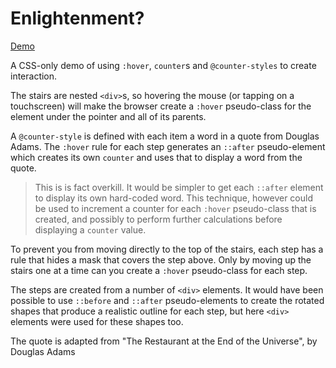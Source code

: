 # Enlightenment? #

[Demo](https://MERNCraft.github.io/adams)

A CSS-only demo of using `:hover`, `counter`s and `@counter-styles` to create interaction.

The stairs are nested `<div>`s, so hovering the mouse (or tapping on a touchscreen) will make the browser create a `:hover` pseudo-class for the element under the pointer and all of its parents.

A `@counter-style` is defined with each item a word in a quote from Douglas Adams. The `:hover` rule for each step generates an `::after` pseudo-element which creates its own `counter` and uses that to display a word from the quote.

> This is is fact overkill. It would be simpler to get each `::after` element to display its own hard-coded word. This technique, however could be used to increment a counter for each `:hover` pseudo-class that is created, and possibly to perform further calculations before displaying a `counter` value.

To prevent you from moving directly to the top of the stairs, each step has a rule that hides a mask that covers the step above. Only by moving up the stairs one at a time can you create a `:hover` pseudo-class for each step.

The steps are created from a number of `<div>` elements. It would have been possible to use `::before` and `::after` pseudo-elements to create the rotated shapes that produce a realistic outline for each step, but here `<div>` elements were used for these shapes too.

The quote is adapted from "The Restaurant at the End of the Universe", by Douglas Adams